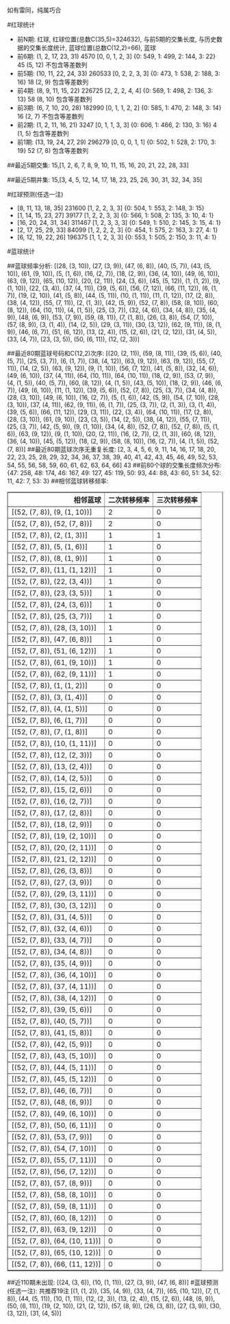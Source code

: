 <!-- 
.. title: 大乐透15052期(2015-05-09)数据分析报告
.. slug: dlott-15052-2015-05-09-report
.. date: 2015-05-10 08:00:00 UTC+08:00
.. tags: Lottery
.. link: 
.. description: 
.. type: text
-->

如有雷同，纯属巧合

<!-- TEASER_END-->

#红球统计

- 前N期: 红球, 红球位置(总数C(35,5)=324632), 与前5期的交集长度, 与历史数据的交集长度统计, 蓝球位置(总数C(12,2)=66), 蓝球
- 前6期: (1, 2, 17, 23, 31) 4570 [0, 0, 1, 2, 3] {0: 549, 1: 499, 2: 144, 3: 22} 45 (5, 12) 不包含等差数列
- 前5期: (10, 11, 22, 24, 33) 260533 [0, 2, 2, 3, 3] {0: 473, 1: 538, 2: 188, 3: 16} 18 (2, 9) 包含等差数列
- 前4期: (8, 9, 11, 15, 22) 226725 [2, 2, 2, 4, 4] {0: 569, 1: 498, 2: 136, 3: 13} 58 (8, 10) 包含等差数列
- 前3期: (6, 7, 10, 20, 28) 182990 [0, 1, 1, 2, 2] {0: 585, 1: 470, 2: 148, 3: 14} 16 (2, 7) 不包含等差数列
- 前2期: (1, 2, 11, 16, 21) 3247 [0, 1, 1, 3, 3] {0: 606, 1: 466, 2: 130, 3: 16} 4 (1, 5) 包含等差数列
- 前1期: (13, 19, 24, 27, 29) 296279 [0, 0, 0, 1, 1] {0: 502, 1: 528, 2: 170, 3: 19} 52 (7, 8) 包含等差数列

##最近5期交集:
15,[1, 2, 6, 7, 8, 9, 10, 11, 15, 16, 20, 21, 22, 28, 33]

##最近5期并集:
15,[3, 4, 5, 12, 14, 17, 18, 23, 25, 26, 30, 31, 32, 34, 35]

#红球预测(任选一注)

- [8, 11, 13, 18, 35] 231600 [1, 2, 2, 3, 3] {0: 504, 1: 553, 2: 148, 3: 15}
- [1, 14, 15, 23, 27] 39177 [1, 2, 2, 3, 3] {0: 566, 1: 508, 2: 135, 3: 10, 4: 1}
- [16, 20, 24, 31, 34] 311467 [1, 2, 3, 3, 3] {0: 549, 1: 510, 2: 145, 3: 15, 4: 1}
- [2, 17, 25, 29, 33] 84099 [1, 2, 2, 2, 3] {0: 454, 1: 575, 2: 163, 3: 27, 4: 1}
- [6, 12, 19, 22, 26] 196375 [1, 1, 2, 3, 3] {0: 553, 1: 505, 2: 150, 3: 11, 4: 1}

#蓝球统计

##蓝球频率分析:
[(28, (3, 10)), (27, (3, 9)), (47, (6, 8)), (40, (5, 7)), (43, (5, 10)), (61, (9, 10)), (5, (1, 6)), (16, (2, 7)), (18, (2, 9)), (36, (4, 10)), (49, (6, 10)), (63, (9, 12)), (65, (10, 12)), (20, (2, 11)), (24, (3, 6)), (45, (5, 12)), (1, (1, 2)), (9, (1, 10)), (22, (3, 4)), (37, (4, 11)), (39, (5, 6)), (56, (7, 12)), (66, (11, 12)), (6, (1, 7)), (19, (2, 10)), (41, (5, 8)), (44, (5, 11)), (10, (1, 11)), (11, (1, 12)), (17, (2, 8)), (38, (4, 12)), (55, (7, 11)), (2, (1, 3)), (42, (5, 9)), (52, (7, 8)), (58, (8, 10)), (60, (8, 12)), (64, (10, 11)), (4, (1, 5)), (25, (3, 7)), (32, (4, 6)), (34, (4, 8)), (35, (4, 9)), (48, (6, 9)), (53, (7, 9)), (59, (8, 11)), (7, (1, 8)), (26, (3, 8)), (54, (7, 10)), (57, (8, 9)), (3, (1, 4)), (14, (2, 5)), (29, (3, 11)), (30, (3, 12)), (62, (9, 11)), (8, (1, 9)), (46, (6, 7)), (51, (6, 12)), (13, (2, 4)), (15, (2, 6)), (21, (2, 12)), (31, (4, 5)), (33, (4, 7)), (23, (3, 5)), (50, (6, 11)), (12, (2, 3))]

##最近80期蓝球号码和C(12,2)次序:
[(20, (2, 11)), (59, (8, 11)), (39, (5, 6)), (40, (5, 7)), (25, (3, 7)), (6, (1, 7)), (38, (4, 12)), (63, (9, 12)), (63, (9, 12)), (55, (7, 11)), (14, (2, 5)), (63, (9, 12)), (9, (1, 10)), (56, (7, 12)), (41, (5, 8)), (32, (4, 6)), (49, (6, 10)), (37, (4, 11)), (64, (10, 11)), (64, (10, 11)), (18, (2, 9)), (53, (7, 9)), (4, (1, 5)), (40, (5, 7)), (60, (8, 12)), (4, (1, 5)), (43, (5, 10)), (18, (2, 9)), (46, (6, 7)), (49, (6, 10)), (11, (1, 12)), (39, (5, 6)), (52, (7, 8)), (25, (3, 7)), (34, (4, 8)), (28, (3, 10)), (49, (6, 10)), (16, (2, 7)), (5, (1, 6)), (42, (5, 9)), (54, (7, 10)), (28, (3, 10)), (37, (4, 11)), (62, (9, 11)), (6, (1, 7)), (25, (3, 7)), (2, (1, 3)), (3, (1, 4)), (39, (5, 6)), (66, (11, 12)), (29, (3, 11)), (22, (3, 4)), (64, (10, 11)), (17, (2, 8)), (28, (3, 10)), (61, (9, 10)), (23, (3, 5)), (14, (2, 5)), (38, (4, 12)), (55, (7, 11)), (25, (3, 7)), (42, (5, 9)), (9, (1, 10)), (34, (4, 8)), (52, (7, 8)), (52, (7, 8)), (5, (1, 6)), (63, (9, 12)), (9, (1, 10)), (20, (2, 11)), (16, (2, 7)), (2, (1, 3)), (60, (8, 12)), (36, (4, 10)), (45, (5, 12)), (18, (2, 9)), (58, (8, 10)), (16, (2, 7)), (4, (1, 5)), (52, (7, 8))]
##最近80期蓝球次序无重复长度:
[2, 3, 4, 5, 6, 9, 11, 14, 16, 17, 18, 20, 22, 23, 25, 28, 29, 32, 34, 36, 37, 38, 39, 40, 41, 42, 43, 45, 46, 49, 52, 53, 54, 55, 56, 58, 59, 60, 61, 62, 63, 64, 66] 43
##前80个球的交集长度频次分布:
{47: 258, 48: 174, 46: 167, 49: 127, 45: 119, 50: 93, 44: 88, 43: 60, 51: 34, 52: 11, 42: 7, 53: 3}
##相邻蓝球转移频率:
<table border="1" class="table table-striped dataframe">
  <thead>
    <tr style="text-align: right;">
      <th>相邻蓝球</th>
      <th>二次转移频率</th>
      <th>三次转移频率</th>
    </tr>
  </thead>
  <tbody>
    <tr>
      <td>[(52, (7, 8)), (9, (1, 10))]</td>
      <td>2</td>
      <td>0</td>
    </tr>
    <tr>
      <td>[(52, (7, 8)), (52, (7, 8))]</td>
      <td>2</td>
      <td>0</td>
    </tr>
    <tr>
      <td>[(52, (7, 8)), (2, (1, 3))]</td>
      <td>1</td>
      <td>1</td>
    </tr>
    <tr>
      <td>[(52, (7, 8)), (5, (1, 6))]</td>
      <td>1</td>
      <td>0</td>
    </tr>
    <tr>
      <td>[(52, (7, 8)), (8, (1, 9))]</td>
      <td>1</td>
      <td>0</td>
    </tr>
    <tr>
      <td>[(52, (7, 8)), (11, (1, 12))]</td>
      <td>1</td>
      <td>0</td>
    </tr>
    <tr>
      <td>[(52, (7, 8)), (22, (3, 4))]</td>
      <td>1</td>
      <td>0</td>
    </tr>
    <tr>
      <td>[(52, (7, 8)), (23, (3, 5))]</td>
      <td>1</td>
      <td>0</td>
    </tr>
    <tr>
      <td>[(52, (7, 8)), (24, (3, 6))]</td>
      <td>1</td>
      <td>0</td>
    </tr>
    <tr>
      <td>[(52, (7, 8)), (25, (3, 7))]</td>
      <td>1</td>
      <td>0</td>
    </tr>
    <tr>
      <td>[(52, (7, 8)), (28, (3, 10))]</td>
      <td>1</td>
      <td>0</td>
    </tr>
    <tr>
      <td>[(52, (7, 8)), (47, (6, 8))]</td>
      <td>1</td>
      <td>0</td>
    </tr>
    <tr>
      <td>[(52, (7, 8)), (51, (6, 12))]</td>
      <td>1</td>
      <td>0</td>
    </tr>
    <tr>
      <td>[(52, (7, 8)), (61, (9, 10))]</td>
      <td>1</td>
      <td>0</td>
    </tr>
    <tr>
      <td>[(52, (7, 8)), (62, (9, 11))]</td>
      <td>1</td>
      <td>0</td>
    </tr>
    <tr>
      <td>[(52, (7, 8)), (1, (1, 2))]</td>
      <td>0</td>
      <td>0</td>
    </tr>
    <tr>
      <td>[(52, (7, 8)), (3, (1, 4))]</td>
      <td>0</td>
      <td>0</td>
    </tr>
    <tr>
      <td>[(52, (7, 8)), (4, (1, 5))]</td>
      <td>0</td>
      <td>0</td>
    </tr>
    <tr>
      <td>[(52, (7, 8)), (6, (1, 7))]</td>
      <td>0</td>
      <td>0</td>
    </tr>
    <tr>
      <td>[(52, (7, 8)), (7, (1, 8))]</td>
      <td>0</td>
      <td>0</td>
    </tr>
    <tr>
      <td>[(52, (7, 8)), (10, (1, 11))]</td>
      <td>0</td>
      <td>0</td>
    </tr>
    <tr>
      <td>[(52, (7, 8)), (12, (2, 3))]</td>
      <td>0</td>
      <td>0</td>
    </tr>
    <tr>
      <td>[(52, (7, 8)), (13, (2, 4))]</td>
      <td>0</td>
      <td>0</td>
    </tr>
    <tr>
      <td>[(52, (7, 8)), (14, (2, 5))]</td>
      <td>0</td>
      <td>0</td>
    </tr>
    <tr>
      <td>[(52, (7, 8)), (15, (2, 6))]</td>
      <td>0</td>
      <td>0</td>
    </tr>
    <tr>
      <td>[(52, (7, 8)), (16, (2, 7))]</td>
      <td>0</td>
      <td>0</td>
    </tr>
    <tr>
      <td>[(52, (7, 8)), (17, (2, 8))]</td>
      <td>0</td>
      <td>0</td>
    </tr>
    <tr>
      <td>[(52, (7, 8)), (18, (2, 9))]</td>
      <td>0</td>
      <td>0</td>
    </tr>
    <tr>
      <td>[(52, (7, 8)), (19, (2, 10))]</td>
      <td>0</td>
      <td>0</td>
    </tr>
    <tr>
      <td>[(52, (7, 8)), (20, (2, 11))]</td>
      <td>0</td>
      <td>0</td>
    </tr>
    <tr>
      <td>[(52, (7, 8)), (21, (2, 12))]</td>
      <td>0</td>
      <td>0</td>
    </tr>
    <tr>
      <td>[(52, (7, 8)), (26, (3, 8))]</td>
      <td>0</td>
      <td>0</td>
    </tr>
    <tr>
      <td>[(52, (7, 8)), (27, (3, 9))]</td>
      <td>0</td>
      <td>0</td>
    </tr>
    <tr>
      <td>[(52, (7, 8)), (29, (3, 11))]</td>
      <td>0</td>
      <td>0</td>
    </tr>
    <tr>
      <td>[(52, (7, 8)), (30, (3, 12))]</td>
      <td>0</td>
      <td>0</td>
    </tr>
    <tr>
      <td>[(52, (7, 8)), (31, (4, 5))]</td>
      <td>0</td>
      <td>0</td>
    </tr>
    <tr>
      <td>[(52, (7, 8)), (32, (4, 6))]</td>
      <td>0</td>
      <td>0</td>
    </tr>
    <tr>
      <td>[(52, (7, 8)), (33, (4, 7))]</td>
      <td>0</td>
      <td>0</td>
    </tr>
    <tr>
      <td>[(52, (7, 8)), (34, (4, 8))]</td>
      <td>0</td>
      <td>0</td>
    </tr>
    <tr>
      <td>[(52, (7, 8)), (35, (4, 9))]</td>
      <td>0</td>
      <td>0</td>
    </tr>
    <tr>
      <td>[(52, (7, 8)), (36, (4, 10))]</td>
      <td>0</td>
      <td>0</td>
    </tr>
    <tr>
      <td>[(52, (7, 8)), (37, (4, 11))]</td>
      <td>0</td>
      <td>0</td>
    </tr>
    <tr>
      <td>[(52, (7, 8)), (38, (4, 12))]</td>
      <td>0</td>
      <td>0</td>
    </tr>
    <tr>
      <td>[(52, (7, 8)), (39, (5, 6))]</td>
      <td>0</td>
      <td>0</td>
    </tr>
    <tr>
      <td>[(52, (7, 8)), (40, (5, 7))]</td>
      <td>0</td>
      <td>0</td>
    </tr>
    <tr>
      <td>[(52, (7, 8)), (41, (5, 8))]</td>
      <td>0</td>
      <td>0</td>
    </tr>
    <tr>
      <td>[(52, (7, 8)), (42, (5, 9))]</td>
      <td>0</td>
      <td>0</td>
    </tr>
    <tr>
      <td>[(52, (7, 8)), (43, (5, 10))]</td>
      <td>0</td>
      <td>0</td>
    </tr>
    <tr>
      <td>[(52, (7, 8)), (44, (5, 11))]</td>
      <td>0</td>
      <td>0</td>
    </tr>
    <tr>
      <td>[(52, (7, 8)), (45, (5, 12))]</td>
      <td>0</td>
      <td>0</td>
    </tr>
    <tr>
      <td>[(52, (7, 8)), (46, (6, 7))]</td>
      <td>0</td>
      <td>0</td>
    </tr>
    <tr>
      <td>[(52, (7, 8)), (48, (6, 9))]</td>
      <td>0</td>
      <td>0</td>
    </tr>
    <tr>
      <td>[(52, (7, 8)), (49, (6, 10))]</td>
      <td>0</td>
      <td>0</td>
    </tr>
    <tr>
      <td>[(52, (7, 8)), (50, (6, 11))]</td>
      <td>0</td>
      <td>0</td>
    </tr>
    <tr>
      <td>[(52, (7, 8)), (53, (7, 9))]</td>
      <td>0</td>
      <td>0</td>
    </tr>
    <tr>
      <td>[(52, (7, 8)), (54, (7, 10))]</td>
      <td>0</td>
      <td>0</td>
    </tr>
    <tr>
      <td>[(52, (7, 8)), (55, (7, 11))]</td>
      <td>0</td>
      <td>0</td>
    </tr>
    <tr>
      <td>[(52, (7, 8)), (56, (7, 12))]</td>
      <td>0</td>
      <td>0</td>
    </tr>
    <tr>
      <td>[(52, (7, 8)), (57, (8, 9))]</td>
      <td>0</td>
      <td>0</td>
    </tr>
    <tr>
      <td>[(52, (7, 8)), (58, (8, 10))]</td>
      <td>0</td>
      <td>0</td>
    </tr>
    <tr>
      <td>[(52, (7, 8)), (59, (8, 11))]</td>
      <td>0</td>
      <td>0</td>
    </tr>
    <tr>
      <td>[(52, (7, 8)), (60, (8, 12))]</td>
      <td>0</td>
      <td>0</td>
    </tr>
    <tr>
      <td>[(52, (7, 8)), (63, (9, 12))]</td>
      <td>0</td>
      <td>0</td>
    </tr>
    <tr>
      <td>[(52, (7, 8)), (64, (10, 11))]</td>
      <td>0</td>
      <td>0</td>
    </tr>
    <tr>
      <td>[(52, (7, 8)), (65, (10, 12))]</td>
      <td>0</td>
      <td>0</td>
    </tr>
    <tr>
      <td>[(52, (7, 8)), (66, (11, 12))]</td>
      <td>0</td>
      <td>0</td>
    </tr>
  </tbody>
</table>
##近110期未出现:
[(24, (3, 6)), (10, (1, 11)), (27, (3, 9)), (47, (6, 8))]
#蓝球预测(任选一注):
共推荐19注
[(1, (1, 2)), (35, (4, 9)), (33, (4, 7)), (65, (10, 12)), (7, (1, 8)), (44, (5, 11)), (10, (1, 11)), (12, (2, 3)), (13, (2, 4)), (15, (2, 6)), (48, (6, 9)), (50, (6, 11)), (19, (2, 10)), (21, (2, 12)), (57, (8, 9)), (26, (3, 8)), (27, (3, 9)), (30, (3, 12)), (31, (4, 5))]

